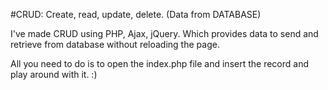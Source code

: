 #CRUD: Create, read, update, delete. (Data from DATABASE)


I've made CRUD using PHP, Ajax, jQuery. Which provides data to send and retrieve from database without reloading the page. 

All you need to do is to open the index.php file and insert the record and play around with it. :)